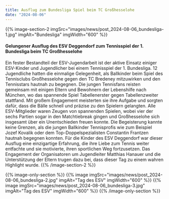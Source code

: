 ```yaml
---
title: Ausflug zum Bundesliga Spiel beim TC Großhesselohe
date: "2024-08-06"
---
```


{{% image-section-2 imgSrc="images/news/post_2024-08-06_bundesliga-1.jpg" imgAlt="Bundesliga" imgWidth="600" %}}
#### Gelungener Ausflug des ESV Deggendorf zum Tennisspiel der 1. Bundesliga beim TC Großhesselohe
Ein fester Bestandteil der ESV-Jugendarbeit ist der aktive Einsatz einiger ESV-Kinder und Jugendlicher bei einem Tennisspiel der 1. Bundesliga. 12 Jugendliche hatten die einmalige Gelegenheit, als Ballkinder beim Spiel des Tennisclubs Großhesselohe gegen den TC Bredeney mitzuwirken und den Tennisstars hautnah zu begegnen.
Die jungen Tennisfans reisten gemeinsam mit einigen Eltern und Bewohnern der Lebenshilfe nach München, wo das spannende Spiel Tabellenerster gegen Tabellenzweiter stattfand.
Mit großem Engagement meisterten sie ihre Aufgabe und sorgten dafür, dass die Bälle schnell und präzise zu den Spielern gelangten. Alle ESV-Mitglieder waren Zeugen von spannenden Spielen, wobei vier der sechs Partien sogar in den Matchtiebreak gingen und Großhesselohe sich insgesamt über ein Unentschieden freuen konnte.
Die Begeisterung kannte keine Grenzen, als die jungen Ballkinder Tennisprofis wie zum Beispiel Jozef Kovalik oder dem Top-Doppelspezialisten Constantin Frantzen hautnah begegnen konnten.
Für die Kinder des ESV Deggendorf war dieser Ausflug eine einzigartige Erfahrung, die ihre Liebe zum Tennis weiter entfachte und sie motivierte, ihren sportlichen Weg fortzusetzen. Das Engagement der Organisatoren um Jugendleiter Matthias Hanauer und die Unterstützung der Eltern trugen dazu bei, dass dieser Tag zu einem wahren Highlight wurde.
{{% /image-section-2 %}}

{{% image-only-section %}}
{{% image imgSrc="images/news/post_2024-08-06_bundesliga-2.jpg" imgAlt="Tag des ESV" imgWidth="600" %}}
{{% image imgSrc="images/news/post_2024-08-06_bundesliga-3.jpg" imgAlt="Tag des ESV" imgWidth="600" %}}
{{% /image-only-section %}}
